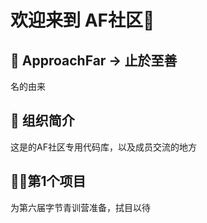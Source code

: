<!--

**Here are some ideas to get you started:**

🙋‍♀️ A short introduction - what is your organization all about?
🌈 Contribution guidelines - how can the community get involved?
👩‍💻 Useful resources - where can the community find your docs? Is there anything else the community should know?
🍿 Fun facts - what does your team eat for breakfast?
🧙 Remember, you can do mighty things with the power of [Markdown](https://docs.github.com/github/writing-on-github/getting-started-with-writing-and-formatting-on-github/basic-writing-and-formatting-syntax)
-->

# 欢迎来到 AF社区🍿

## 🌈 ApproachFar $\rightarrow$ 止於至善
名的由来
## 🙋‍ 组织简介
这是的AF社区专用代码库，以及成员交流的地方
## 👩‍💻第1个项目
为第六届字节青训营准备，拭目以待
